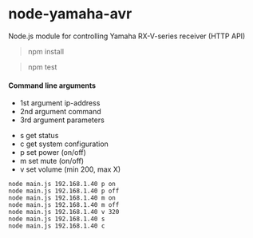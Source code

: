 node-yamaha-avr
===============

Node.js module for controlling Yamaha RX-V-series receiver (HTTP API)

> npm install

> npm test

#### Command line arguments

* 1st argument ip-address
* 2nd argument command
* 3rd argument parameters

- s get status
- c get system configuration
- p set power (on/off)
- m set mute (on/off)
- v set volume (min 200, max X)

```
node main.js 192.168.1.40 p on
node main.js 192.168.1.40 p off
node main.js 192.168.1.40 m on
node main.js 192.168.1.40 m off
node main.js 192.168.1.40 v 320
node main.js 192.168.1.40 s
node main.js 192.168.1.40 c
```
